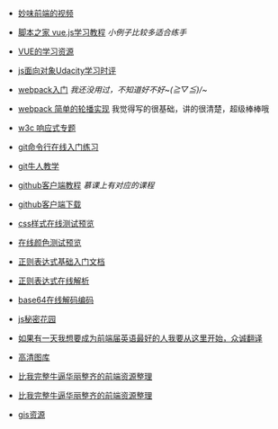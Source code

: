 + [妙味前端的视频](http://pan.baidu.com/share/link?shareid=2418625524&uk=447167327#list/path=%2F)

+ [脚本之家 vue.js学习教程](http://www.jb51.net/Special/874.htm)  *小例子比较多适合练手*
+ [VUE的学习资源](http://pan.baidu.com/s/1slpnpkL?errno=0&errmsg=Auth%20Login%20Sucess&&bduss=&ssnerror=0&adapt=pc&fr=ftw#list/path=%2F)

+ [js面向对象Udacity学习时评](https://classroom.udacity.com/courses/ud015/lessons/2794468541/concepts/29567288260923)

+ [webpack入门](http://www.jianshu.com/p/42e11515c10f)  *我还没用过，不知道好不好~\(≧▽≦)/~*
+ [webpack 简单的轮播实现](http://www.cnblogs.com/souvenir/p/5012552.html) 我觉得写的很基础，讲的很清楚，超级棒棒哦
+ [w3c 响应式专题](http://www.w3cplus.com/responsive?page=4)

+ [git命令行在线入门练习](http://learngitbranching.js.org/)
+ [git牛人教学](https://classroom.udacity.com/courses/ud775/lessons/3105028581/concepts/30736788880923#)
+ [github客户端教程](http://book.haoduoshipin.com/gitbeijing/) *慕课上有对应的课程*
+ [github客户端下载](http://download.csdn.net/user/devsplash)

+ [css样式在线测试预览](http://www.cssmatic.com/border-radius)
+ [在线颜色测试预览](http://tools.medialab.sciences-po.fr/iwanthue/index.php)

+ [正则表达式基础入门文档](http://deerchao.net/tutorials/regex/regex-1.htm) 
+ [正则表达式在线解析](https://regexper.com/)
+ [base64在线解码编码](http://base64.xpcha.com/)

+ [js秘密花园](http://www.jb51.net/onlineread/JavaScript-Garden-CN/) 

+ [如果有一天我想要成为前端届英语最好的人我要从这里开始，众诚翻译](http://www.zcfy.cc/)
+ [高清图库](https://unsplash.com/)

+ [比我完整牛逼华丽整齐的前端资源整理](https://segmentfault.com/a/1190000004978770)
+ [比我完整牛逼华丽整齐的前端资源整理](https://github.com/vhf/free-programming-books/blob/master/free-programming-books-zh.md)

+ [gis资源](https://zhuanlan.zhihu.com/p/22385406?refer=viseye)
